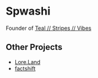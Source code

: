# Spwashi

Founder of [Teal // Stripes // Vibes](https://github.com/tealstripesvibes)

## Other Projects

- [Lore.Land](https://github.com/lore-land)
- [factshift](https://github.com/factshift)
